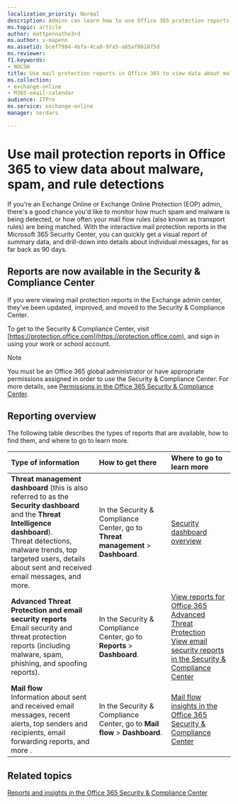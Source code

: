 ```yaml
---
localization_priority: Normal
description: Admins can learn how to use Office 365 protection reports for malware, spam, and mail flow rule detections.
ms.topic: article
author: mattpennathe3rd
ms.author: v-mapenn
ms.assetid: bcef7984-4bfa-4ca8-9fa5-a65af8618f5d
ms.reviewer: 
f1.keywords:
- NOCSH
title: Use mail protection reports in Office 365 to view data about malware, spam, and rule detections
ms.collection: 
- exchange-online
- M365-email-calendar
audience: ITPro
ms.service: exchange-online
manager: serdars

---
```


# Use mail protection reports in Office 365 to view data about malware, spam, and rule detections

If you're an Exchange Online or Exchange Online Protection (EOP) admin, there's a good chance you'd like to monitor how much spam and malware is being detected, or how often your mail flow rules (also known as transport rules) are being matched. With the interactive mail protection reports in the Microsoft 365 Security Center, you can quickly get a visual report of summary data, and drill-down into details about individual messages, for as far back as 90 days.

## Reports are now available in the Security & Compliance Center

If you were viewing mail protection reports in the Exchange admin center, they've been updated, improved, and moved to the Security & Compliance Center.

To get to the Security & Compliance Center, visit [https://protection.office.com](https://protection.office.com), and sign in using your work or school account.

> [!NOTE]
> You must be an Office 365 global administrator or have appropriate permissions assigned in order to use the Security & Compliance Center. For more details, see [Permissions in the Office 365 Security & Compliance Center](https://docs.microsoft.com/office365/securitycompliance/permissions-in-the-security-and-compliance-center).

## Reporting overview

The following table describes the types of reports that are available, how to find them, and where to go to learn more.

|**Type of information**|**How to get there**|**Where to go to learn more**|
|:-----|:-----|:-----|
|**Threat management dashboard** (this is also referred to as the **Security dashboard** and the **Threat Intelligence dashboard**). <br/> Threat detections, malware trends, top targeted users, details about sent and received email messages, and more.|In the Security & Compliance Center, go to **Threat management** \> **Dashboard**.|[Security dashboard overview](https://docs.microsoft.com/office365/securitycompliance/security-dashboard)|
|**Advanced Threat Protection and email security reports** <br/> Email security and threat protection reports (including malware, spam, phishing, and spoofing reports).| In the Security & Compliance Center, go to **Reports** > **Dashboard**.|[View reports for Office 365 Advanced Threat Protection](https://docs.microsoft.com/office365/securitycompliance/view-reports-for-atp)  <br/>  [View email security reports in the Security & Compliance Center](https://docs.microsoft.com/office365/securitycompliance/view-email-security-reports)|
|**Mail flow** <br/> Information about sent and received email messages, recent alerts, top senders and recipients, email forwarding reports, and more .| In the Security & Compliance Center, go to **Mail flow** > **Dashboard**.|[Mail flow insights in the Office 365 Security & Compliance Center](https://docs.microsoft.com/office365/securitycompliance/mail-flow-insights-v2)|

## Related topics

[Reports and insights in the Office 365 Security & Compliance Center](https://docs.microsoft.com/office365/securitycompliance/reports-and-insights-in-security-and-compliance)
